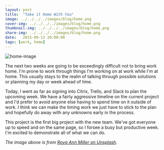 ```yaml
---
layout: post
title:  "Take it Home With You"
image: ../../../../images/blog/home.png
cover-img: ../../../../images/blog/home.png
thumbnail-img: ../../../../images/blog/home.png
share-img: ../../../../images/blog/home.png
date:   2015-09-13 20:00:00
tags: [work, home]
---
```


![home-image]

The next two weeks are going to be exceedingly difficult not to bring work home.  I'm prone to work through things I'm working on at work while I'm at home.  This usually stays to the realm of talking through possible solutions or planning my day or week ahead of time.
<!--more-->
Today, I went as far as signing into Citrix, Trello, and Slack to plan the upcoming week.  We have a fairly aggressive timeline on the current project and I'd prefer to avoid anyone else having to spend time on it outside of work.  I think we can make the timing work we just have to stick to the plan and hopefully do away with any unknowns early in the process.

This project is the first big project with the new team.  We've got everyone up to speed and on the same page, so I forsee a busy but productive week.  I'm excited to demonstrate all of what we can do.

*The image above is from [Roya Ann Miller on Unsplash].*

[Roya Ann Miller on Unsplash]:     https://unsplash.com/royaannmiller
[home-image]:   ../../../../images/blog/home.png "Home"